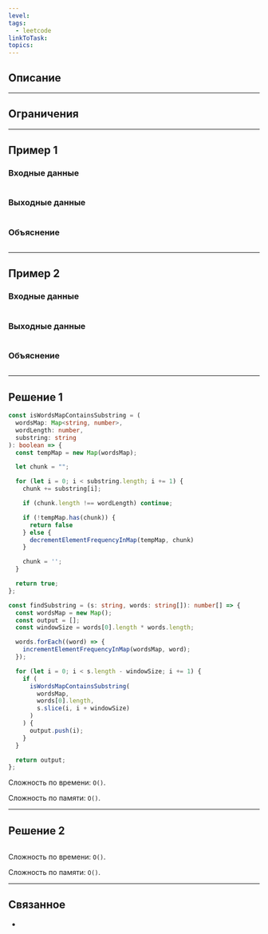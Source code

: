 ```yaml
---
level: 
tags:
  - leetcode
linkToTask: 
topics:
---
```

## Описание

---
## Ограничения

---
## Пример 1

### Входные данные

```

```
### Выходные данные

```

```
### Объяснение

```

```

---
## Пример 2

### Входные данные

```

```
### Выходные данные

```

```
### Объяснение

```

```

---
## Решение 1

```typescript
const isWordsMapContainsSubstring = (
  wordsMap: Map<string, number>,
  wordLength: number,
  substring: string
): boolean => {
  const tempMap = new Map(wordsMap);

  let chunk = "";

  for (let i = 0; i < substring.length; i += 1) {
    chunk += substring[i];

    if (chunk.length !== wordLength) continue;

    if (!tempMap.has(chunk)) {
      return false
    } else {
      decrementElementFrequencyInMap(tempMap, chunk)
    }

    chunk = '';
  }

  return true;
};

const findSubstring = (s: string, words: string[]): number[] => {
  const wordsMap = new Map();
  const output = [];
  const windowSize = words[0].length * words.length;

  words.forEach((word) => {
    incrementElementFrequencyInMap(wordsMap, word);
  });

  for (let i = 0; i < s.length - windowSize; i += 1) {
    if (
      isWordsMapContainsSubstring(
        wordsMap,
        words[0].length,
        s.slice(i, i + windowSize)
      )
    ) {
      output.push(i);
    }
  }

  return output;
};
```

Сложность по времени: `O()`.

Сложность по памяти: `O()`.

---
## Решение 2

```typescript

```

Сложность по времени: `O()`.

Сложность по памяти: `O()`.

---
## Связанное

- 